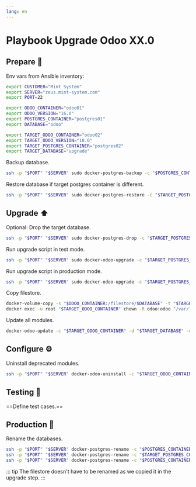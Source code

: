 ```yaml
---
lang: en
---
```

# Playbook Upgrade Odoo XX.0

## Prepare 📝

Env vars from Ansible inventory:

```bash
export CUSTOMER="Mint System"
export SERVER="zeus.mint-system.com"
export PORT=22

export ODOO_CONTAINER="odoo01"
export ODOO_VERSION="16.0"
export POSTGRES_CONTAINER="postgres01"
export DATABASE="odoo"

export TARGET_ODOO_CONTAINER="odoo02"
export TARGET_ODOO_VERSION="18.0"
export TARGET_POSTGRES_CONTAINER="postgres02"
export TARGET_DATABASE="upgrade"
```

Backup database.

```bash
ssh -p "$PORT" "$SERVER" sudo docker-postgres-backup -c "$POSTGRES_CONTAINER" -d "$DATABASE"
```

Restore database if target postgres container is different.

```bash
ssh -p "$PORT" "$SERVER" sudo docker-postgres-restore -c "$TARGET_POSTGRES_CONTAINER" -d "$DATABASE" -f "/var/tmp/$POSTGRES_CONTAINER/odoo.sql"
```

## Upgrade ⬆️

Optional: Drop the target database.

```bash
ssh -p "$PORT" "$SERVER" sudo docker-postgres-drop -c "$TARGET_POSTGRES_CONTAINER" -d "$TARGET_DATABASE"
```

Run upgrade script in test mode.

```bash
ssh -p "$PORT" "$SERVER" sudo docker-odoo-upgrade -c "$TARGET_POSTGRES_CONTAINER" -h "$TARGET_POSTGRES_CONTAINER" -d "$DATABASE" -s "$ODOO_VERSION" -n "$TARGET_DATABASE" -t "$TARGET_ODOO_VERSION"
```

Run upgrade script in production mode.

```bash
ssh -p "$PORT" "$SERVER" sudo docker-odoo-upgrade -c "$TARGET_POSTGRES_CONTAINER" -h "$TARGET_POSTGRES_CONTAINER" -d "$DATABASE" -s "$ODOO_VERSION" -n "$TARGET_DATABASE" -t "$TARGET_ODOO_VERSION" -m production
```

Copy filestore.

```bash
docker-volume-copy -s "$ODOO_CONTAINER:/filestore/$DATABASE" -t "$TARGET_ODOO_CONTAINER:/filestore/$TARGET_DATABASE" -f
docker exec -u root "$TARGET_ODOO_CONTAINER" chown -R odoo:odoo "/var/lib/odoo/filestore/$TARGET_DATABASE"
```

Update all modules.

```bash
docker-odoo-update -c "$TARGET_ODOO_CONTAINER" -d "$TARGET_DATABASE" -u base
```

## Configure ⚙️

Uninstall deprecated modules.

```bash
ssh -p "$PORT" "$SERVER" docker-odoo-uninstall -c "$TARGET_ODOO_CONTAINER" -d "$TARGET_DATABASE" -u auth_impersonate_user
```

## Testing 🔬

==Define test cases.==

## Production 🚀

Rename the databases.

```bash
ssh -p "$PORT" "$SERVER" docker-postgres-rename -c "$POSTGRES_CONTAINER" -s "$DATABASE" -t "${DATABASE}-tmp"
ssh -p "$PORT" "$SERVER" docker-postgres-rename -c "$TARGET_POSTGRES_CONTAINER" -s "$TARGET_DATABASE" -t "$DATABASE"
ssh -p "$PORT" "$SERVER" docker-postgres-rename -c "$POSTGRES_CONTAINER" -s "${DATABASE}-tmp" -t "$TARGET_DATABASE"
```

::: tip
The filestore doesn't have to be renamed as we copied it in the upgrade step.
:::
